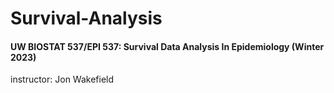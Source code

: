# Survival-Analysis
#### UW BIOSTAT 537/EPI 537: Survival Data Analysis In Epidemiology (Winter 2023)
instructor: Jon Wakefield
